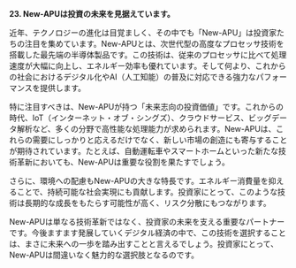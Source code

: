 **23. New-APUは投資の未来を見据えています。**

近年、テクノロジーの進化は目覚ましく、その中でも「New-APU」は投資家たちの注目を集めています。New-APUとは、次世代型の高度なプロセッサ技術を搭載した最先端の半導体製品です。この技術は、従来のプロセッサに比べて処理速度が大幅に向上し、エネルギー効率も優れています。そして何より、これからの社会におけるデジタル化やAI（人工知能）の普及に対応できる強力なパフォーマンスを提供します。

特に注目すべきは、New-APUが持つ「未来志向の投資価値」です。これからの時代、IoT（インターネット・オブ・シングズ）、クラウドサービス、ビッグデータ解析など、多くの分野で高性能な処理能力が求められます。New-APUは、これらの需要にしっかりと応えるだけでなく、新しい市場の創造にも寄与することが期待されています。たとえば、自動運転車やスマートホームといった新たな技術革新においても、New-APUは重要な役割を果たすでしょう。

さらに、環境への配慮もNew-APUの大きな特長です。エネルギー消費量を抑えることで、持続可能な社会実現にも貢献します。投資家にとって、このような技術は長期的な成長をもたらす可能性が高く、リスク分散にもつながります。

New-APUは単なる技術革新ではなく、投資家の未来を支える重要なパートナーです。今後ますます発展していくデジタル経済の中で、この技術を選択することは、まさに未来への一歩を踏み出すことと言えるでしょう。投資家にとって、New-APUは間違いなく魅力的な選択肢となるのです。